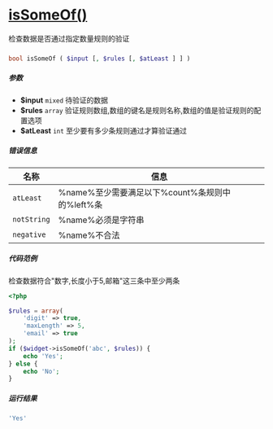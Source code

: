 [isSomeOf()](http://twinh.github.com/widget/api/isSomeOf)
=========================================================

检查数据是否通过指定数量规则的验证

### 
```php
bool isSomeOf ( $input [, $rules [, $atLeast ] ] )
```

##### 参数
* **$input** `mixed` 待验证的数据
* **$rules** `array` 验证规则数组,数组的键名是规则名称,数组的值是验证规则的配置选项
* **$atLeast** `int` 至少要有多少条规则通过才算验证通过


##### 错误信息
| **名称**              | **信息**                                                       | 
|-----------------------|----------------------------------------------------------------|
| `atLeast`             | %name%至少需要满足以下%count%条规则中的%left%条                |
| `notString`           | %name%必须是字符串                                             |
| `negative`            | %name%不合法                                                   |


##### 代码范例
检查数据符合"数字,长度小于5,邮箱"这三条中至少两条
```php
<?php

$rules = array(
    'digit' => true,
    'maxLength' => 5,
    'email' => true
);
if ($widget->isSomeOf('abc', $rules)) {
    echo 'Yes';
} else {
    echo 'No';
}
```
##### 运行结果
```php
'Yes'
```
